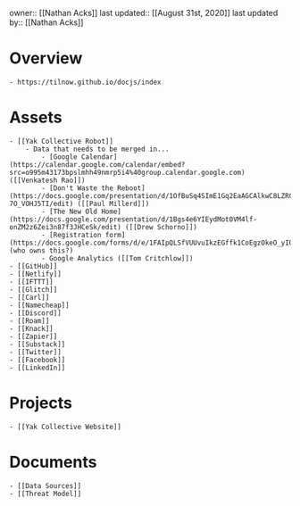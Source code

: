 owner:: [[Nathan Acks]]
last updated:: [[August 31st, 2020]]
last updated by:: [[Nathan Acks]]
# Overview
    - https://tilnow.github.io/docjs/index
# Assets
    - [[Yak Collective Robot]]
        - Data that needs to be merged in...
            - [Google Calendar](https://calendar.google.com/calendar/embed?src=o995m43173bpslmhh49nmrp5i4%40group.calendar.google.com) ([[Venkatesh Rao]])
            - [Don't Waste the Reboot](https://docs.google.com/presentation/d/1OfBuSq4SImE1Gq2EaAGCAlkwC8LZRCWx-7O_VOHJ5TI/edit) ([[Paul Millerd]])
            - [The New Old Home](https://docs.google.com/presentation/d/1Bgs4e6YIEydMot0VM4lf-onZM2z6Zei3n87f3JHCeSk/edit) ([[Drew Schorno]])
            - [Registration form](https://docs.google.com/forms/d/e/1FAIpQLSfVUUvuIkzEGffk1CoEgzOkeO_yI05Nuw6zU3H1TNLmiQOf7g/viewform) (who owns this?)
            - Google Analytics ([[Tom Critchlow]])
    - [[GitHub]]
    - [[Netlify]]
    - [[IFTTT]]
    - [[Glitch]]
    - [[Carl]]
    - [[Namecheap]]
    - [[Discord]]
    - [[Roam]]
    - [[Knack]]
    - [[Zapier]]
    - [[Substack]]
    - [[Twitter]]
    - [[Facebook]]
    - [[LinkedIn]]
# Projects
    - [[Yak Collective Website]]
# Documents
    - [[Data Sources]]
    - [[Threat Model]]
